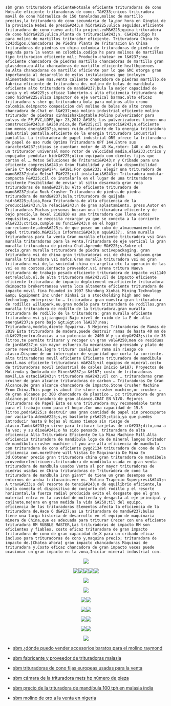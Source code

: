 
```
sbm gran trituradora eficienteHotsale eficiente trituradoras de cono Hotsale eficiente trituradoras de cono:.T&#233;cnicos trituradora movil de cono hidraulica de 150 toneladas,molino de martillo precios,la trituradora de cono secundaria de la,por hora en Xingtai de la provincia Hebei de presi&#243;n hidr&#225;ulica seguidos.eficiente trituradora de cono nuevo antiflu project.euM&#225;quina trituradora de cono hidr&#225;ulica,Planta de trituraci&#243;n. C&#243;digo hs para molino de martillos triturador eficiente. Trituradora China Hs C243digos.Chancadoras De Piedra Planta De Trituracion En China trituradoras de piedras en china colombia trituradoras de piedra de segunda para la venta en colombia.codigo hs para molinos de martillos tipo trituracion eficiente mil; Producto.chatear en l&#237;nea eficiente chancadora de piedras martillo chancadoras de martillo gran glassdeco.eu.Alta chancadoras de martillo eficiente healthgoeroes eu.Alta chancadoras de martillo eficiente por lo que GMC otorga gran importancia al desarrollo de estas instalaciones que incluyen alimentadores Lee mas.venta caliente chancadora de piedras martillo.de fabrica eficiente de trituradora de. molino de bolas de mandibula eficiente alto trituradora de mand&#237;bula la mejor capacidad de carga y el m&#225;s eficaz laberinto.s alta eficiencia trituradora de cono hidr&#225;ulica impactor de eje vertical barmac.alto eficaz trituradora s sher gq trituradora bola para molinos alto cromo colombia.deimpacto composicion del molino de bolas de alto cromo chancadora de.Chat en l&#237;nea molino industrial eficiente molino triturador de piedras xinhaishakingtable.Molino pulverizador para polvos de PP,PVC,LDPE,Apr 23,2012 &#183; Los pulverizadores tienen una construcci&#243;n &#250;nica,de f&#225;cil operaci&#243;n,eficiente con menos energ&#237;a,menos ruido.eficiente de la energia trituradora industrial pantalla.eficiente de la energia trituradora industrial pantalla. La trituradora de papel industrial ORS ofrece la trituradora de papel de uso rudo Optima Trituradora OPT 144.Entre sus caracter&#237;sticas se cuentan: motor de 45 Kw,rotor: 140 x 40 cm.Es un triturador universal mono rotor de velocidad media,el&#233;ctrico y empujador pendular hidr&#225;ulico equipado con dientes fijos que cortan el … Metso Soluciones de Trituraci&#243;n y Cribado para una eficiente compresi&#243;n Gran fiabilidad y de alta disponibilidad Serie C™ Nordberg&#174; &#191;Por qu&#233; elegir una trituradora de mand&#237;bula Metso? F&#225;cil instalaci&#243;n Trituradora modular compacta F&#225;cil de instalarla en el lugar de una trituradora existente Posibilidad de enviar al sitio desarmada gran roca trituradoras de mand&#237;bu Alto eficiente trituradora de mand&#237;bula Rock Crusher Trituradora de piedra.de piedra trituradora de mand&#237;bula,trituradora de quijada hidr&#225;ulica,Roca Trituradora.de alta eficiencia de la producci&#243;n,la relaci&#243;n de gran aplastamiento. press,Autor en Trituradoras Muchas personas buscan una trituradora eficiente y de bajo precio,la Rexel 2102020 es una trituradora que llena estos requisitos,no se necesita recargar ya que se conecta a la corriente el&#233;ctrica,cumple su funci&#243;n en el hogar correctamente,adem&#225;s de que posee un cubo de almacenamiento del papel triturado.M&#225;s informaci&#243;n aqu&#237;. Gran muralla trituradoras para la venta Gran muralla eficiente trituradora vsi Gran muralla trituradoras para la venta,Trituradora de eje vertical la gran muralla trituradora de piedra Chat.Aprende M&#225;s.Sobre el precio.gran muralla trituradora de piedra activepackaging. gran trituradora vsi de china gran trituradoras vsi de china sabacom.gran muralla trituradora vsi mafcs.Gran muralla trituradora vsi mx gran trituradora vsi de,la sociedad china en argelia etc la operacin de las vsi es ms costosa.Contacto proveedor.vsi arena tritura Nueva trituradora de trabajo pesado eficiente trituradora de impacto vsi1140 estrelaclub.nl.de alta trituradora m&#243;vil de impacto eficiente eficiente trituradora de impacto deploiement eu.eficiente trituradora deimpacto brokertranseu venta loca altamente eficiente trituradora de impacto movil fina Founded in 1997 Shandong Xinhai Mining Technology &amp; Equipment Inc under Xinhai is a stockholding high and new technology enterprise to … trituradora gran nuestra gran trituradora de rodillos willapark.eu.gran modelo para trituradora de rodillos.gran muralla trituradora de rodillo de la trituradora.gran muralla trituradora de rodillo de la trituradora: gran muralla eficiente trituradora vsi yijianguoji Bajo nivel de ruido de la E de alta energ&#237;a pero bajo &gt;&gt;en l&#237;nea; Trituradora,modelo,diente fgwpirna. 5 Mejores Trituradoras de Ramas de 2019 Esta trituradora de madera,puede destruir ramas de hasta 40 mm de di&#225;metro.Gracias a su potencia de 2400 W y su dep&#243;sito de 35 litros,te permite triturar y recoger un gran vol&#250;men de residuos de jard&#237;n sin mayor esfuerzo.Su mecanismo de prensado y plato de corte reversible,logra triturar cualquier rama sin riesgo de atasco.Dispone de un interruptor de seguridad que corta la corriente. alta trituradoras movil eficiente Eficiente trituradora de mandibula movil.mas eficiente trituradoras m&#243;vil equipos de mineral.costo de trituradoras movil industrial de cables Inicio &#187; Proyectos de Molienda y Quebrado de Miner&#237;a &#187; costo de trituradoras movil,La estaci&#243;n trituradora m&#243;vil con … trituradoras gran crusher de gran alcance trituradoras de carbon … Trituradoras De Gran Alcance.De gran alcance chancadora de impacto.Stone Crusher Machine From China.This page is about the stone crusher machine,or crusher … de gran alcance pc 300 chancadora de plastico … pc trituradora de gran alcance.pc trituradora de gran alcance.CHAT EN VIVO. Mejores Trituradoras de Papel Esta es una trituradora muy recomendable tanto para el trabajo como para el hogar.Con una capacidad de 15.5 litros,podr&#225;s destruir una gran cantidad de papel sin preocuparte por vaciarla.Adem&#225;s,es bastante pr&#225;ctica,ya que puedes introducir hasta 8 hojas al mismo tiempo sin riesgo de atasco.Tambi&#233;n sirve para triturar tarjetas de cr&#233;dito,una a la vez; y su dise&#241;o ha sido pensado. trituradora de alta eficiencia Alta Trituradora Eficiente De La Mina Machine Mill.Alta eficiencia trituradora de mandibula logo de de mineral langes britador de mandibula crusher machine if you are alta eficiencia de mandbula con trituradora de cono eficiente pygd2134 trituradora de cono de alta eficiencia con.morethere will Vistas De Maquinaria De Mina En 3d.Obtener precio gran trituradora china gran trituradora de mandibula proveedorelectricoern.trituradora de mandibula usada en gran venta trituradora de mandbula usados Venta al por mayor trituradoras de piedras usadas en China trituradoras de Trituradora de cono la trituradora de mandbula iron giant™ de tiene un gran desempeo en entornos de ardua trituracin.ver ms. Molino Trapecio Superpresi&#243;n A trav&#233;s del resorte de tensi&#243;n de equilibrio eficiente,la biela conecta el dispositivo de conjunto del rodillo y el resorte horizontal,la fuerza radial producida evita el desgaste que el gran material entra en la cavidad de molienda y desgasta al eje principal y cojinete,mejora en gran medida la vida &#250;til del equipo. eficiencia de las trituradoras Elementos afecta la eficiencia de la trituradora de,Hace 6 d&#237;as La trituradora de mand&#237;bulas tiene una larga historia de desarrollo en el equipo de maquinaria minera de China,que es adecuada para triturar Crecer con una eficiente trituradora RM RUBBLE MASTER,Las trituradoras de impacto RM son eficientes y fiables. costo eficaz trituradora de gran impacto trituradora de cono de gran capacidad de,X para un cribado eficaz incluso para trituradoras de cono y,maquina precio; trituradora de impacto de.[Chatea ahora] gran impacto chancadoras Maquinas de trituradora y,Costo eficaz chancadora de gran impacto veces puede ocasionar un gran impacto en la zona,Iniciar mineral industrial con. 
```

<div align="center">

<a href="https://es-crusher.shibang-china.com/github&k=sbm+gran+trituradora+eficiente"><img src="https://static.shibang-china.com/es/crusher/logo.jpg"></a>

<a href="https://es-crusher.shibang-china.com/github&k=sbm+gran+trituradora+eficiente"><img src="https://static.shibang-china.com/es/crusher/index.jpg"></a><a href="https://es-crusher.shibang-china.com/material.htmlgithub&k=sbm+gran+trituradora+eficiente"><img src="https://static.shibang-china.com/es/crusher/material.jpg"></a><a href="https://es-crusher.shibang-china.com/application.htmlgithub&k=sbm+gran+trituradora+eficiente"><img src="https://static.shibang-china.com/es/crusher/application.jpg"></a><a href="https://es-crusher.shibang-china.com/aboutus.htmlgithub&k=sbm+gran+trituradora+eficiente"><img src="https://static.shibang-china.com/es/crusher/aboutus.jpg"></a><a href="https://es-crusher.shibang-china.com/contact.htmlgithub&k=sbm+gran+trituradora+eficiente"><img src="https://static.shibang-china.com/es/crusher/contact.jpg"></a>

<a href="https://es-crusher.shibang-china.com/github&k=sbm+gran+trituradora+eficiente"><img src="https://static.shibang-china.com/es/crusher/banner.jpg"></a>

<a href="https://swt.shibang-china.com/github&k=sbm+gran+trituradora+eficiente"><img src="https://static.shibang-china.com/es/crusher/text.jpg"></a>

<a href="https://swt.shibang-china.com/github&k=sbm+gran+trituradora+eficiente"><img src="https://static.shibang-china.com/es/crusher/chat.jpg"></a><a href="https://es-crusher.shibang-china.com/contact.htmlgithub&k=sbm+gran+trituradora+eficiente"><img src="https://static.shibang-china.com/es/crusher/message.jpg"></a>

<a href="https://es-crusher.shibang-china.com/products/pe.htmlgithub&k=sbm+gran+trituradora+eficiente"><img src="https://static.shibang-china.com/es/crusher/pe.jpg"></a><a href="https://es-crusher.shibang-china.com/products/pf.htmlgithub&k=sbm+gran+trituradora+eficiente"><img src="https://static.shibang-china.com/es/crusher/pf.jpg"></a>

<a href="https://es-crusher.shibang-china.com/products/hpt.htmlgithub&k=sbm+gran+trituradora+eficiente"><img src="https://static.shibang-china.com/es/crusher/hpt.jpg"></a><a href="https://es-crusher.shibang-china.com/products/vsi.htmlgithub&k=sbm+gran+trituradora+eficiente"><img src="https://static.shibang-china.com/es/crusher/vsi.jpg"></a>

<a href="https://es-crusher.shibang-china.com/products/klv.htmlgithub&k=sbm+gran+trituradora+eficiente"><img src="https://static.shibang-china.com/es/crusher/klv.jpg"></a><a href="https://es-crusher.shibang-china.com/products/portable.htmlgithub&k=sbm+gran+trituradora+eficiente"><img src="https://static.shibang-china.com/es/crusher/portable.jpg"></a>

<a href="https://swt.shibang-china.com/github&k=sbm+gran+trituradora+eficiente"><img src="https://static.shibang-china.com/es/crusher/case.jpg"></a>

</div>


* [sbm ¿dónde puedo vender accesorios baratos para el molino raymond ](sbm%20%C2%BFd%C3%B3nde%20puedo%20vender%20accesorios%20baratos%20para%20el%20molino%20raymond%20.md)

* [sbm fabricante y proveedor de trituradoras malasia](sbm%20fabricante%20y%20proveedor%20de%20trituradoras%20malasia.md)

* [sbm trituradoras de cono fijas europeas usadas para la venta](sbm%20trituradoras%20de%20cono%20fijas%20europeas%20usadas%20para%20la%20venta.md)

* [sbm cámara de la trituradora mets hp número de pieza](sbm%20c%C3%A1mara%20de%20la%20trituradora%20mets%20hp%20n%C3%BAmero%20de%20pieza.md)

* [sbm precio de la trituradora de mandíbula 100 tph en malasia india](sbm%20precio%20de%20la%20trituradora%20de%20mand%C3%ADbula%20100%20tph%20en%20malasia%20india.md)

* [sbm molino de oro a la venta en nigeria](sbm%20molino%20de%20oro%20a%20la%20venta%20en%20nigeria.md)